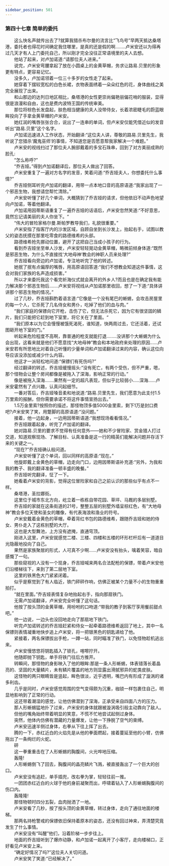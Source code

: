 ```yaml
---
sidebar_position: 501
---
```

### 第四十七章 简单的委托  


　　这么快名声就传出去了?就算我猎杀布尔曼的流言比“飞鸟号”早两天抵达桑塔港，委托者也得花时间确定我住哪里，是真的还是假的啊.…….卢米安还以为得再过几天才有人上门委托自己，所以刚才完全没往正常语境里的夫人去想。  
　　他站了起来，对卢加诺道:“请那位夫人进来。”  
　　说完，卢米安弯腰拿起了放在小圆桌上的金黄草帽，务求让路易.贝里的形象更有特点，更容易记忆。  
　　没多久，卢加诺领着一位三十多岁的女性走了起来。  
　　她穿着下摆较宽松的白色长裙，衣物表面绣着一朵朵红色的花，身体曲线之美完全展现了出来。  
　　和山那边的达列日地区相比，桑塔港的女性更崇尚偏艳丽偏花哨的服装，显得很是浪漫和自由，这也是费内波特王国的传统审美。  
　　那位将棕色长发盘起，肤色相当健康的夫人没带侍女，长着浓密睫毛的蔚蓝眼眸投向了手拿金黄草帽的卢米安。  
　　她红润的嘴唇张张合合，说出了一连串的单词，但卢米安仅能凭借近似的发音听出“路易.贝里”这个名字。  
　　卢加诺迅速进入工作状态，开始翻译:“这位夫人讲，尊敬的路易.贝里先生，我听说了您猎杀‘魔鬼巫师’的事情，不知道您是否愿意帮我家解决一个难题。”  
　　卢米安的视线扫过了那位夫人腕部戴着的多宝石珠串，回到了对方美丽成熟的脸孔:  
　　“怎么称呼?”  
　　“乔吉娅。”得到卢加诺翻译后，那位夫人做出了回答。  
　　卢米安重复了一遍对方名字的发音，笑着问道:“乔吉娅夫人，你想委托什么事情?”  
　　乔吉娅侧耳听完卢加诺的翻译，用带一点本地口音的高原语道:“我家出现了一个邪恶生物，我想请您帮忙清除。”  
　　卢米安听懂了好几个单词，大概猜到了乔吉娅的请求，但他依旧不动声色地望向卢加诺，等着他翻译。  
　　卢加诺用因蒂斯语重复了一遍乔吉娅的话语后，卢米安忽然笑道:“不好意思，竟然忘记请美丽的夫人你坐下。“  
　　“伟大的冒险家格尔曼.斯帕罗教导我们，礼貌很重要。”  
　　卢米安指了指客厅内的沙发区域，自顾自坐到长沙发上，抬起右手，试图以教父的姿态抚摸在那里吃零食的路德维希的头部。  
　　路德维希抢先挪动位置，避开了这把自己当成小孩子的行为。  
　　看到乔吉娅坐至单人沙发，卢米安轻轻晃动金黄草帽，略微前倾身体道:“既然是邪恶生物，为什么不直接找‘大地母神’教会的神职人员来处理?”  
　　乔吉娅看向旁边的卢加诺，专注地听完了他的转述。  
　　她抿了抿有点偏厚的嘴唇，用高原语回答道:“我们不想教会知道这件事情，这会对我们家族的名声造成损害。”  
　　所以才来委托我这个看完祈海仪式就会离开的外乡人?而且也是在确定我有能力解决那个邪恶生物后…….卢米安将视线从卢加诺那里收回，想了一下道:“具体讲讲那个邪恶生物的情况。”  
　　过了几秒，乔吉娅斟酌着语言道:“它像是一个没有尾巴的蜥蜴，会攻击房屋里的每一个人，它杀死了几名侍女和男仆，吃掉了他们的血与肉。”  
　　“我们家庭的保镖向它开枪，击伤了它，但无法杀死它，因为它有很坚固的鳞片，我们只能把它赶到地下室里，将它关在了里面。“  
　　“我们原本以为它会慢慢被饿死渴死，谁知道，快两周过去，它还活着，还试图砸开地下室的门。”  
　　听起来危险程度不高啊，靠普通的枪支就能打退.…….没讲那个大蜥蜴为什么会出现，这看来就是他们不愿意找“大地母神”教会和本地政府来处理的原因......卢米安若有所思地比对着自己听懂的少量单词和卢加诺翻译过来的内容，确认这位向导应该没添加或减少什么内容。  
　　他这才一派轻松地问道:“保镖们有死伤吗?”  
　　经过翻译的转述，乔吉娅缓慢摇头:“没有死亡，有两个受伤，但不严重，嗯，那个怪物会让整个房间都像是被拖入了深海，影响正常的行动。”  
　　像是被拖入深海…….果然有一定的超凡表现，但似乎比较弱小…..深海......卢米安霍然有了点兴趣，认真问起细节。  
　　一番对答后，乔吉娅嗓音柔和地说道:“路易.贝里先生，我们愿意为此支付1.5万里索的报酬，但你需要承诺不将这件事情宣扬出去。”  
　　1.5万金里索?按照你的描述，那怪物顶多值5000金里索，剩下1万是封口费吧?卢米安笑了笑，用蹩脚的高原语道:“没问题。”  
　　接着，他一边起身，一边用因蒂斯语道:“我想现场看看情况。”  
　　乔吉娅跟着起身，听完了卢加诺的翻译。  
　　她对路易.贝里的要求不觉得有任何意外——她和不少冒险家、赏金猎人打过交道，知道观察现场、了解目标、认真准备是这一行的精英们能解决问题并存活下来的关键之一。  
　　“现在?”乔吉娅确认般问道。  
　　卢米安听懂了这个单词，回以同样的高原语:“现在。”  
　　他旋即戴上金黄色的草帽，边走向门口，边用因蒂斯语补充道:“另外，为我和我的教子、我的翻译准备一顿丰盛的晚餐。”  
　　乔吉娅听完翻译，怔了一下。  
　　她看着卢米安的背影，觉得这位冒险家和自己之前认识的那些似乎有点不一样。  
　　桑塔港，圣拉娜街。  
　　这里位于城市东北方向，屹立着一栋栋自带花园、草坪、马厩的多层别墅。  
　　乔吉娅的家就在这条街道的21号，整整五层的别墅外墙呈棕红色，有“大地母神”教会多位天使和圣女的雕像，有代表海浪和渔业的符号。  
　　卢米安戴着金黄色的草帽，牵着背红书包的路德维希，跟随乔吉娅和她的侍女、男仆走入了这栋别墅的大厅。  
　　这也是大型舞池，上方没有遮掩，直通穹顶。  
　　刚进入这里，卢米安就感觉二楼、三楼、四楼和五楼的环形栏杆后有一道道目光隐蔽地投向了自己。  
　　果然是家族聚居的形式，人可真不少啊……卢米安没有抬头，噙着笑容，暗自感慨了一句。  
　　那些窥视的人没有一个现身，乔吉娅喊来两名合法配枪的保镖，带着卢米安他们沿楼梯往下，来到了第二层地下室。  
　　这里的铁黑色大门紧紧闭着。  
　　似乎是察觉到了有人临近，铁门砰砰作响，仿佛正被某个力量不小的生物重重拍打。  
　　“就在里面。”乔吉娅表情复杂地抬起右手，指向那扇铁门。  
　　无需卢加诺翻译，卢米安完全听懂了这句话。  
　　他按了按头顶的金黄草帽，用吩咐的口吻道:“带我的教子到客厅享用餐前甜点吧。”  
　　他一边说，一边头也没回地走向了那扇地下铁门。  
　　听完卢加诺转述的乔吉娅赶紧和侍女一起牵着路德维希返回了地上，其中一名保镖则表情凝重地快步追上卢米安，将一把银黑色的钥匙递给了他。  
　　紧接着，两名保镖拔出手枪，一蹲一站，同时瞄准了铁门，以免怪物趁机逃出来。  
　　卢米安慢悠悠将钥匙插入了锁孔，喀嚓拧开。  
　　他随即抛下钥匙，单手将铁门往后方推开。  
　　转瞬间，那怪物的身影映入了他的眼眸:那是一条人形蜥蜴，体表错落长着晶亮的、坚固的大量鳞片，未有鳞片覆盖的地方则显露出滑腻邪异的蛇类皮肤。  
　　这怪物的两只眼睛皆是竖起，眸色很淡，近乎透明，嘴巴内有形成了漩涡的诸多利齿。  
　　几乎是同时，卢米安感觉周围的空气变得颇为沉重，枷锁一样包裹住自己，明显地影响到了正常的行动。  
　　这还带着潮湿的感觉，让他仿佛潜到了深海，正承受来自四面八方的压力。  
　　那人形蜥蜴猛地扑了过来，卢米安的身体就跟被漩涡吸引般主动靠向了敌人。  
　　但他的嘴角始终带着明显的笑意，不慌不忙地尝试起侧过身体。  
　　突然，他体内仿佛有潜藏的力量爆发，让他一下挣脱了空气的束缚。  
　　卢米安迅速半侧过身体，右拳从下往上挥了出去。  
　　腾的一下，赤红近白的火焰先是从他的拳面燃起，接着蔓延至他的小臂，仿佛拖出了一条绚烂的火蛇。  
　　砰  
　　这一拳重重击在了人形蜥蜴的胸腹间，火光哗地压缩。  
　　轰隆!  
　　人形蜥蜴倒飞了回去，胸腹间的晶亮鳞片飞溅，被直接轰出了一个巨大的创口。  
　　卢米安没有追赶，单手插兜，改右拳为掌，轻轻往前一推。  
　　一团团赤红近白的火球于他的身前凝聚而出，呼啸着钻入了人形蜥蜴胸腹间的伤口内。  
　　轰隆隆!  
　　那怪物顿时四分五裂，血肉抛洒了一地。  
　　卢米安看了几秒，按了按头顶的金黄草帽，转过身体，走向了通往地面的楼梯。  
　　那两名持枪警戒的保镖依旧保持着原本的姿态，还没有回过神来，弄清楚究竟发生了什么事情。  
　　卢米安没有“叫醒”他们，沿着阶梯一步步往上。  
　　地面的乔吉娅听到了爆炸动静，和卢加诺一起离开了小客厅，走向楼梯口，正好看见卢米安上来。  
　　“确定好情况了吗?”这位夫人关切问道。  
　　卢米安笑了笑道:“已经解决了。”  
